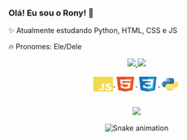 ### Olá! Eu sou o Rony! 👋

✨  Atualmente estudando Python, HTML, CSS e JS

🔥 Pronomes: Ele/Dele

<div align="center">
  <a href="https://github.com/ronaldyaugusto1">
  <img height="180em" src="https://github-readme-stats.vercel.app/api?username=ronaldyaugusto&show_icons=true&theme=dracula&include_all_commits=true&count_private=true"/>
  <img height="120em" src="https://github-readme-stats.vercel.app/api/top-langs/?username=ronaldyaugusto&layout=compact&langs_count=7&theme=dracula"/>
</div>
<div align="center">
<div style="display: inline_block"><br>
  <img align="center" alt="Rafa-Js" height="30" width="40" src="https://raw.githubusercontent.com/devicons/devicon/master/icons/javascript/javascript-plain.svg">
  <img align="center" alt="Rafa-HTML" height="30" width="40" src="https://raw.githubusercontent.com/devicons/devicon/master/icons/html5/html5-original.svg">
  <img align="center" alt="Rafa-CSS" height="30" width="40" src="https://raw.githubusercontent.com/devicons/devicon/master/icons/css3/css3-original.svg">
  <img align="center" alt="Ronaldy-Python" height="30" width="40" src="https://raw.githubusercontent.com/devicons/devicon/master/icons/python/python-original.svg">

</div>
  
  
  ##
  
<div align="center">
<div> 
 <a href="https://discord.gg/code" target="_blank"><img src="https://img.shields.io/badge/Discord-7289DA?style=for-the-badge&logo=discord&logoColor=white" target="_blank"></a> 

 ![Snake animation](https://github.com/ronaldyaugusto1/ronaldyaugusto1/blob/output/github-contribution-grid-snake.svg)

</div>
  
